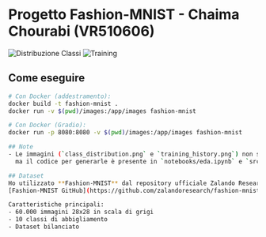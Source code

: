 # Progetto Fashion-MNIST - Chaima Chourabi (VR510606)

![Distribuzione Classi](images/class_distribution.png)
![Training](images/training_history.png)

## Come eseguire
```bash
# Con Docker (addestramento):
docker build -t fashion-mnist .
docker run -v $(pwd)/images:/app/images fashion-mnist

# Con Docker (Gradio):
docker run -p 8080:8080 -v $(pwd)/images:/app/images fashion-mnist

## Note
- Le immagini (`class_distribution.png` e `training_history.png`) non sono incluse per problemi tecnici,  
  ma il codice per generarle è presente in `notebooks/eda.ipynb` e `src/train.py`.

## Dataset
Ho utilizzato **Fashion-MNIST** dal repository ufficiale Zalando Research:  
[Fashion-MNIST GitHub](https://github.com/zalandoresearch/fashion-mnist)  

Caratteristiche principali:  
- 60.000 immagini 28x28 in scala di grigi  
- 10 classi di abbigliamento  
- Dataset bilanciato  
